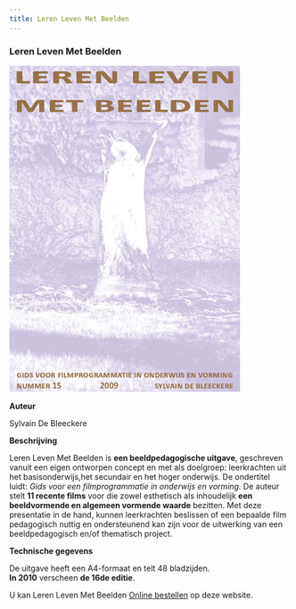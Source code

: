 ```yaml
---
title: Leren Leven Met Beelden
---
```


### Leren Leven Met Beelden

![](./llb.jpg)

**Auteur**

Sylvain De Bleeckere

**Beschrijving**

Leren Leven Met Beelden is **een beeldpedagogische uitgave**, geschreven vanuit een eigen ontworpen concept en met als doelgroep: leerkrachten uit het basisonderwijs,het secundair en het hoger onderwijs. De ondertitel luidt: _Gids voor een filmprogrammatie in onderwijs en vorming._ De auteur stelt **11 recente films** voor die zowel esthetisch als inhoudelijk **een beeldvormende en algemeen vormende waarde** bezitten. Met deze presentatie in de hand, kunnen leerkrachten beslissen of een bepaalde film pedagogisch nuttig en ondersteunend kan zijn voor de uitwerking van een beeldpedagogisch en/of thematisch project.

**Technische gegevens**

De uitgave heeft een A4-formaat en telt 48 bladzijden.  
**In 2010** verscheen **de 16de editie**.  

U kan Leren Leven Met Beelden [Online bestellen](/shop/) op deze website.
